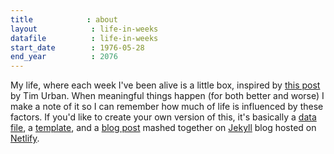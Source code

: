 ```yaml
---
title            : about
layout            : life-in-weeks
datafile		  :	life-in-weeks
start_date        : 1976-05-28
end_year          : 2076
---
```


My life, where each week I've been alive is a little box, inspired by [this post](https://waitbutwhy.com/2014/05/life-weeks.html) by Tim Urban. When meaningful things happen (for both better and worse) I make a note of it so I can remember how much of life is influenced by these factors. If you'd like to create your own version of this, it's basically a [data file](https://github.com/busterbenson/notes/blob/master/_data/life-in-weeks.yml), a [template](https://github.com/busterbenson/notes/blob/master/_layouts/life-in-weeks.html), and a [blog post](https://github.com/busterbenson/notes/blob/master/_pages/life-in-weeks.md) mashed together on [Jekyll](https://jekyllrb.com/) blog hosted on [Netlify](https://www.netlify.com/).
